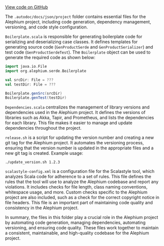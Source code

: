 [View code on GitHub](https://github.com/alephium/alephium/.autodoc/docs/json/project)

The `.autodoc/docs/json/project` folder contains essential files for the Alephium project, including code generation, dependency management, versioning, and code style configuration.

`Boilerplate.scala` is responsible for generating boilerplate code for serializing and deserializing case classes. It defines templates for generating source code (`GenProductSerde` and `GenProductSerializer`) and test code (`GenProductSerdeTest`). The `Boilerplate` object can be used to generate the required code as shown below:

```scala
import java.io.File
import org.alephium.serde.Boilerplate

val srcDir: File = ???
val testDir: File = ???

Boilerplate.genSrc(srcDir)
Boilerplate.genTest(testDir)
```

`Dependencies.scala` centralizes the management of library versions and dependencies used in the Alephium project. It defines the versions of libraries such as Akka, Tapir, and Prometheus, and lists the dependencies for each library. This file makes it easier to manage and update dependencies throughout the project.

`release.sh` is a script for updating the version number and creating a new git tag for the Alephium project. It automates the versioning process, ensuring that the version number is updated in the appropriate files and a new git tag is created. Example usage:

```
./update_version.sh 1.2.3
```

`scalastyle-config.xml` is a configuration file for the Scalastyle tool, which analyzes Scala code for adherence to a set of rules. This file defines the rules that the tool will use to analyze the Alephium codebase and report any violations. It includes checks for file length, class naming conventions, whitespace usage, and more. Custom checks specific to the Alephium project are also included, such as a check for the correct copyright notice in file headers. This file is an important part of maintaining code quality and consistency in the Alephium project.

In summary, the files in this folder play a crucial role in the Alephium project by automating code generation, managing dependencies, automating versioning, and ensuring code quality. These files work together to maintain a consistent, maintainable, and high-quality codebase for the Alephium project.
